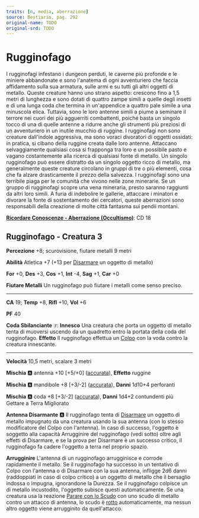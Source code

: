 ```yaml
---
traits: [n, media, aberrazione]
source: Bestiario, pag. 292
original-name: TODO
original-srd: TODO
---
```


# Rugginofago

I rugginofagi infestano i dungeon perduti, le caverne più profonde e le miniere abbandonate e sono l'anatema di ogni avventuriero che faccia affidamento sulla sua armatura, sulle armi e su tutti gli altri oggetti di metallo. Queste creature hanno uno strano aspetto: crescono fino a 1,5 metri di lunghezza e sono dotati di quattro zampe simili a quelle degli insetti e di una lunga coda che termina in un'appendice a quattro pale simile a una minuscola elica. Tuttavia, sono le loro antenne simili a piume a seminare il terrore nei cuori dei più agguerriti combattenti, poiché basta un singolo tocco di una di quelle antenne a ridurre anche gli strumenti più preziosi di un avventuriero in un inutile mucchio di ruggine. I rugginofagi non sono creature dall'indole aggressiva, ma sono voraci divoratori di oggetti ossidati: in pratica, si cibano della ruggine creata dalle loro antenne. Attaccano selvaggiamente qualsiasi cosa si frapponga tra loro e un possibile pasto e vagano costantemente alla ricerca di qualsiasi fonte di metallo. Un singolo rugginofago può essere distratto da un singolo oggetto ricco di metallo, ma generalmente queste creature circolano in gruppi di tre o più elementi, cosa che fa alzare drasticamente il prezzo della salvezza. I rugginofagi sono una terribile piaga per le comunità che vivono nelle zone minerarie. Se un gruppo di rugginofagi scopre una vena mineraria, presto saranno raggiunti da altri loro simili. A furia di indebolire le gallerie, attaccare i minatori e divorare la fonte di sostentamento dei cercatori, queste aberrazioni sono responsabili della creazione di molte città fantasma sui pendii montani.

**[Ricordare Conoscenze - Aberrazione (Occultismo)](/azioni/ricordare-conoscenze)**: CD 18

## Rugginofago - Creatura 3

**Percezione** +8; scurovisione, fiutare metalli 9 metri

**Abilità** Atletica +7 (+13 per [Disarmare](/azioni/disarmare) un oggetto di metallo)

**For** +0, **Des** +3, **Cos** +1, **Int** -4, **Sag** +1, **Car** +0

**Fiutare Metalli** Un rugginofago può fiutare i metalli come senso preciso.

***

**CA** 19; **Temp** +8, **Rifl** +10, **Vol** +6

**PF** 40

**Coda Sbilanciante** :r: **Innesco** Una creatura che porta un oggetto di metallo tenta di muoversi uscendo da un quadretto entro la portata della coda del rugginofago. **Effetto** Il rugginofago effettua un [Colpo](/azioni/colpire) con la voda contro la creatura innescante.

***

**Velocità** 10,5 metri, scalare 3 metri

**Mischia** :a: antenna +10 \[+5/+0] ([accurata](/tratti/accurata)), **Effetto** ruggine

**Mischia** :a: mandibole +8 \[+3/-2] ([accurata](/tratti/accurata)), **Danni** 1d10+4 perforanti

**Mischia** :a:  coda +8 \[+3/-2] ([accurata](/tratti/accurata)), **Danni** 1d4+2 contundenti più Gettare a Terra Migliorato

**Antenna Disarmante** :a: Il rugginofago tenta di [Disarmare](/azioni/disarmare) un oggetto di metallo impugnato da una creatura usando la sua antenna (con lo stesso modificatore del Colpo con l'antenna). ln caso di successo, l'oggetto è soggetto alla capacità Arrugginire del rugginofago (vedi sotto) oltre agli effetti di Disarmare, e se la prova per Disarmare è un successo critico, il rugginofago fa cadere l'oggetto a terra nel proprio spazio.

**Arrugginire** L'antenna di un rugginofago arrugginisce e corrode rapidamente il metallo. Se il rugginofago ha successo in un tentativo di Colpo con l'antenna o di Disarmare con la sua antenna, infligge 2d6 danni (raddoppiati in caso di colpo critico) a un oggetto di metallo che il bersaglio indossa o impugna, ignorandone la Durezza. Se il rugginofago colpisce un di metallo incustodito, l'oggetto subisce questi automaticamente. Se una creatura usa la reazione [Parare con lo Scudo](/feats/talenti-generici) con uno scudo di metallo contro un attacco di antenna, lo scudo è [rotto](/condizioni/rotto) automaticamente, ma nessun altro oggetto viene arrugginito da quell'attacco.
